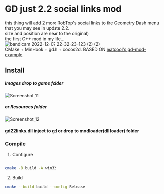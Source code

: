 # GD just 2.2 social links mod
this thing will add 2 more RobTop's social links to the Geometry Dash menu that you may see in update 2.2.<br>
size and position are near to the original)<br>
the first С++ mod in my life...<br>
![bandicam 2022-12-07 22-32-23-123 (2) (2)](https://user-images.githubusercontent.com/90561697/206267208-033cc289-9648-44b0-b593-5f1147b5e4b6.gif)
<br>CMake + MinHook + gd.h + cocos2d.
BASED ON [matcool's gd-mod-example](https://github.com/matcool/gd-mod-example)
## Install
##### Images drop to game folder
![Screenshot_11](https://user-images.githubusercontent.com/90561697/206272981-092cc330-f441-47c2-a023-193c2f3acafe.png)
##### or Resources folder
![Screenshot_12](https://user-images.githubusercontent.com/90561697/206273262-0003d9f9-83d1-460c-8494-0fd9a9e4ac08.png)
#### gd22links.dll inject to gd or drop to modloader(dll loader) folder
### Compile
1. Configure
``` bash

cmake -B build -A win32
```
2. Build
```bash
cmake --build build --config Release
```
